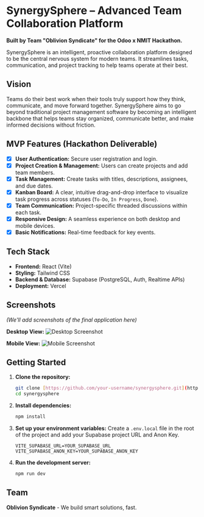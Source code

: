 # SynergySphere – Advanced Team Collaboration Platform

**Built by Team "Oblivion Syndicate" for the Odoo x NMIT Hackathon.**

SynergySphere is an intelligent, proactive collaboration platform designed to be the central nervous system for modern teams. It streamlines tasks, communication, and project tracking to help teams operate at their best.

## Vision

Teams do their best work when their tools truly support how they think, communicate, and move forward together. SynergySphere aims to go beyond traditional project management software by becoming an intelligent backbone that helps teams stay organized, communicate better, and make informed decisions without friction.

## MVP Features (Hackathon Deliverable)

-   [x] **User Authentication:** Secure user registration and login.
-   [x] **Project Creation & Management:** Users can create projects and add team members.
-   [x] **Task Management:** Create tasks with titles, descriptions, assignees, and due dates.
-   [x] **Kanban Board:** A clear, intuitive drag-and-drop interface to visualize task progress across statuses (`To-Do`, `In Progress`, `Done`).
-   [x] **Team Communication:** Project-specific threaded discussions within each task.
-   [x] **Responsive Design:** A seamless experience on both desktop and mobile devices.
-   [x] **Basic Notifications:** Real-time feedback for key events.

## Tech Stack

-   **Frontend:** React (Vite)
-   **Styling:** Tailwind CSS
-   **Backend & Database:** Supabase (PostgreSQL, Auth, Realtime APIs)
-   **Deployment:** Vercel

## Screenshots

*(We'll add screenshots of the final application here)*

**Desktop View:**
![Desktop Screenshot](placeholder-desktop.png)

**Mobile View:**
![Mobile Screenshot](placeholder-mobile.png)

## Getting Started

1.  **Clone the repository:**
    ```bash
    git clone [https://github.com/your-username/synergysphere.git](https://github.com/your-username/synergysphere.git)
    cd synergysphere
    ```

2.  **Install dependencies:**
    ```bash
    npm install
    ```

3.  **Set up your environment variables:**
    Create a `.env.local` file in the root of the project and add your Supabase project URL and Anon Key.
    ```
    VITE_SUPABASE_URL=YOUR_SUPABASE_URL
    VITE_SUPABASE_ANON_KEY=YOUR_SUPABASE_ANON_KEY
    ```

4.  **Run the development server:**
    ```bash
    npm run dev
    ```

## Team

**Oblivion Syndicate** - We build smart solutions, fast.
